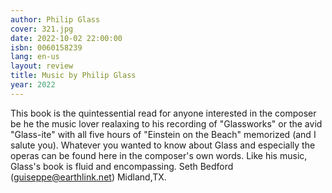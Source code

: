 ```yaml
---
author: Philip Glass
cover: 321.jpg
date: 2022-10-02 22:00:00
isbn: 0060158239
lang: en-us
layout: review
title: Music by Philip Glass
year: 2022
---
```


This book is the quintessential read for anyone interested in the composer be he the music lover realaxing to his recording of "Glassworks" or the avid "Glass-ite" with all five hours of "Einstein on the Beach" memorized (and I salute you). Whatever you wanted to know about Glass and especially the operas can be found here in the composer's own words. Like his music, Glass's book is fluid and encompassing. Seth Bedford (guiseppe@earthlink.net) Midland,TX.
